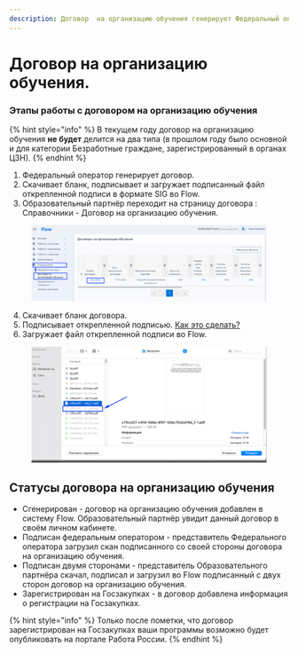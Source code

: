 ```yaml
---
description: Договор  на организацию обучения генерирует Федеральный оператор
---
```


# Договор на организацию обучения.

### Этапы работы с договором на организацию обучения

{% hint style="info" %}
В текущем году договор на организацию обучения **не будет** делится на два типа (в прошлом году было основной и для категории Безработные граждане, зарегистрированный в органах ЦЗН).
{% endhint %}

1. Федеральный оператор генерирует договор.
2. Cкачивает бланк, подписывает и загружает подписанный файл открепленной подписи в формате SIG во Flow.&#x20;
3. Образовательный партнёр переходит на страницу договора : Справочники - Договор на организацию обучения.

<figure><img src=".gitbook/assets/image (4) (1).png" alt=""><figcaption></figcaption></figure>

4. &#x20;Скачивает бланк договора.
5. &#x20;Подписывает открепленной подписью. [Как это сделать?](dogovor-na-organizaciyu-obucheniya.md#podrobnee-o-podpisanii-dokumentov-elektronnoi-podpisyu)
6. Загружает файл открепленной подписи во Flow.

<figure><img src=".gitbook/assets/image (6).png" alt=""><figcaption></figcaption></figure>

## Статусы договора на организацию обучения

* Сгенерирован - договор на организацию обучения добавлен в систему Flow. Образовательный партнёр увидит данный договор в своём личном кабинете.
* Подписан федеральным оператором - представитель Федерального оператора загрузил скан подписанного со своей стороны договора на организацию обучения.
* Подписан двумя сторонами - представитель Образовательного партнёра скачал, подписал и загрузил во Flow подписанный с двух сторон договор на организацию обучения.
* Зарегистрирован на Госзакупках -  в договор добавлена информация о регистрации на Госзакупках.

{% hint style="info" %}
Только после пометки, что договор зарегистрирован на Госзакупках ваши программы возможно будет опубликовать на портале Работа России.
{% endhint %}
